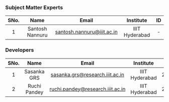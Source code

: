 ### Subject Matter Experts
| SNo. | Name | Email | Institute | ID |
| :---: | :---: | :---: | :---: | :---: |
| 1 | Santosh Nannuru | santosh.nannuru@iiit.ac.in | IIIT Hyderabad | - |

### Developers
| SNo. | Name | Email | Institute | ID |
| :---: | :---: | :---: | :---: | :---: |
| 1 | Sasanka GRS | sasanka.grs@research.iiit.ac.in | IIIT Hyderabad | 2019112017 |
| 2 | Ruchi Pandey | ruchi.pandey@research.iiit.ac.in | IIIT Hyderabad | 2018802008 |
